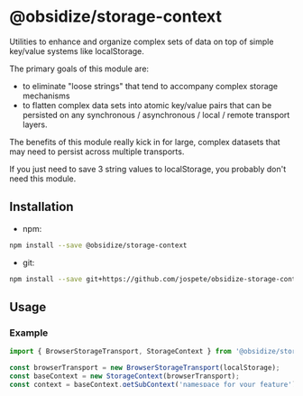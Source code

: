 # @obsidize/storage-context

Utilities to enhance and organize complex sets of data on top of simple key/value systems like localStorage.

The primary goals of this module are:

- to eliminate "loose strings" that tend to accompany complex storage mechanisms
- to flatten complex data sets into atomic key/value pairs that can be persisted on any synchronous / asynchronous / local / remote transport layers.

The benefits of this module really kick in for large, complex datasets that may need to persist across multiple transports.

If you just need to save 3 string values to localStorage, you probably don't need this module.

## Installation

- npm:

```bash
npm install --save @obsidize/storage-context
```

- git:

```bash
npm install --save git+https://github.com/jospete/obsidize-storage-context.git
```

## Usage

### Example

```typescript
import { BrowserStorageTransport, StorageContext } from '@obsidize/storage-context';

const browserTransport = new BrowserStorageTransport(localStorage);
const baseContext = new StorageContext(browserTransport);
const context = baseContext.getSubContext('namespace_for_your_feature');

const userEmail = context.getKeyValuePair('userEmail');
console.log(userEmail.absoluteKey); // 'namespace_for_your_feature$userEmail';

const userId = context.createEntity<number>('userId');
console.log(userId.keyValuePair.absoluteKey); // 'namespace_for_your_feature$userId';

const emailValue = await userEmail.load('Does Not Exist');
console.log(emailValue); // 'Does Not Exist'

await userEmail.save('test@test.org');
const emailValue2 = await userEmail.load('Does Not Exist');
console.log(emailValue2); // 'test@test.org'

const userIdValue = await userId.load(-1);
console.log(userIdValue); // -1

await userId.save(42);
const userIdValue2 = await userId.load(-1);
console.log(userIdValue2); // 42
console.log(typeof userIdValue2); // 'number'
```

See the [Example Usage Spec](https://github.com/jospete/obsidize-storage-context/blob/master/tests/example-usage.spec.ts) to get a general feel for what this module can do.

See the [Native Proxy Spec](https://github.com/jospete/obsidize-storage-context/blob/master/tests/example-native-storage-proxy.spec.ts) for an example of hot-swapping transports.

## API

Source documentation can be found [here](https://jospete.github.io/obsidize-storage-context/)